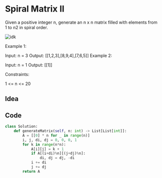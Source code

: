 # Spiral Matrix II
Given a positive integer n, generate an n x n matrix filled with elements from 1 to n2 in spiral order.

![idk](https://assets.leetcode.com/uploads/2020/11/13/spiraln.jpg)

Example 1:


Input: n = 3
Output: [[1,2,3],[8,9,4],[7,6,5]]
Example 2:

Input: n = 1
Output: [[1]]
 

Constraints:

1 <= n <= 20<br>

## Idea

## Code
```python
class Solution:
    def generateMatrix(self, n: int) -> List[List[int]]:
        A = [[0] * n for _ in range(n)]
        i, j, di, dj = 0, 0, 0, 1
        for k in range(n*n):
            A[i][j] = k + 1
            if A[(i+di)%n][(j+dj)%n]:
                di, dj = dj, -di
            i += di
            j += dj
        return A
        
```
